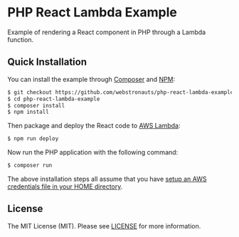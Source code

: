 # PHP React Lambda Example

Example of rendering a React component in PHP through a Lambda function.

## Quick Installation

You can install the example through [Composer](http://getcomposer.org/) and [NPM](https://www.npmjs.com/):

```bash
$ git checkout https://github.com/webstronauts/php-react-lambda-example.git
$ cd php-react-lambda-example
$ composer install
$ npm install
```

Then package and deploy the React code to [AWS Lambda](https://aws.amazon.com/lambda/):

```bash
$ npm run deploy
```

Now run the PHP application with the following command:

```bash
$ composer run
```

The above installation steps all assume that you have [setup an AWS credentials file in your HOME directory](http://docs.aws.amazon.com/aws-sdk-php/v3/guide/guide/credentials.html#credential-profiles).

## License

The MIT License (MIT). Please see [LICENSE](LICENSE) for more information.
